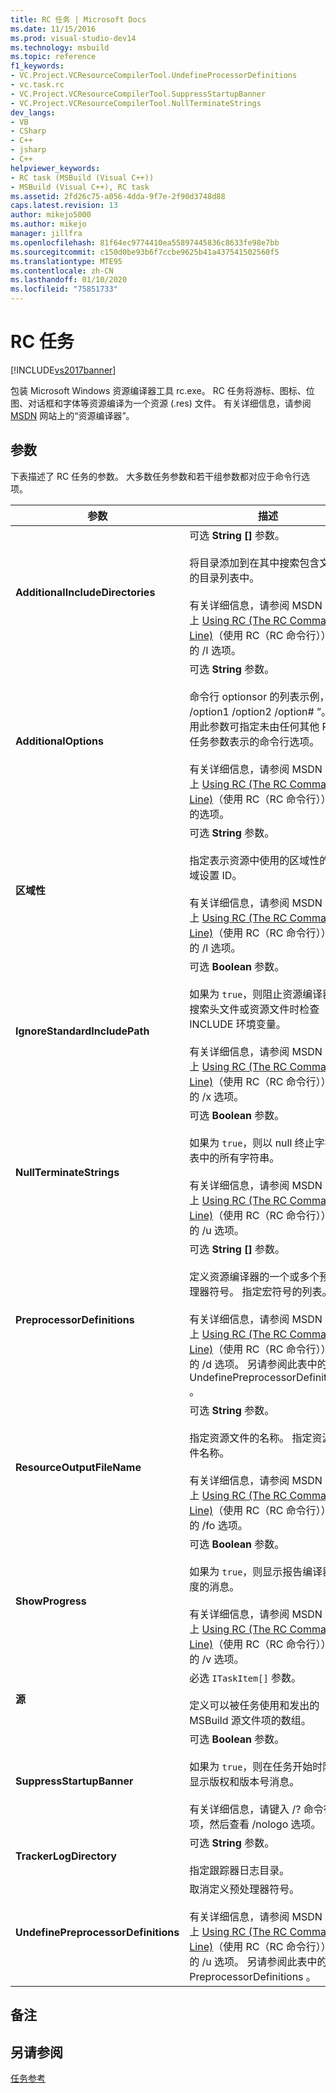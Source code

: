 ```yaml
---
title: RC 任务 | Microsoft Docs
ms.date: 11/15/2016
ms.prod: visual-studio-dev14
ms.technology: msbuild
ms.topic: reference
f1_keywords:
- VC.Project.VCResourceCompilerTool.UndefineProcessorDefinitions
- vc.task.rc
- VC.Project.VCResourceCompilerTool.SuppressStartupBanner
- VC.Project.VCResourceCompilerTool.NullTerminateStrings
dev_langs:
- VB
- CSharp
- C++
- jsharp
- C++
helpviewer_keywords:
- RC task (MSBuild (Visual C++))
- MSBuild (Visual C++), RC task
ms.assetid: 2fd26c75-a056-4dda-9f7e-2f90d3748d88
caps.latest.revision: 13
author: mikejo5000
ms.author: mikejo
manager: jillfra
ms.openlocfilehash: 81f64ec9774410ea55897445836c8633fe98e7bb
ms.sourcegitcommit: c150d0be93b6f7ccbe9625b41a437541502560f5
ms.translationtype: MTE95
ms.contentlocale: zh-CN
ms.lasthandoff: 01/10/2020
ms.locfileid: "75851733"
---
```

# <a name="rc-task"></a>RC 任务
[!INCLUDE[vs2017banner](../includes/vs2017banner.md)]

包装 Microsoft Windows 资源编译器工具 rc.exe。 RC  任务将游标、图标、位图、对话框和字体等资源编译为一个资源 (.res) 文件。 有关详细信息，请参阅 [MSDN](https://msdn.microsoft.com/) 网站上的“资源编译器”。  
  
## <a name="parameters"></a>参数  
 下表描述了 RC 任务的参数。 大多数任务参数和若干组参数都对应于命令行选项。  
  
|参数|描述|  
|---------------|-----------------|  
|**AdditionalIncludeDirectories**|可选 **String []** 参数。<br /><br /> 将目录添加到在其中搜索包含文件的目录列表中。<br /><br /> 有关详细信息，请参阅 MSDN 网站上 [Using RC (The RC Command Line)](https://msdn.microsoft.com/library/aa381055(VS.85).aspx)（使用 RC（RC 命令行））中的 /I  选项。|  
|**AdditionalOptions**|可选 **String** 参数。<br /><br /> 命令行 optionsor 的列表示例，“  /option1 /option2 /option#  ”。 使用此参数可指定未由任何其他 RC  任务参数表示的命令行选项。<br /><br /> 有关详细信息，请参阅 MSDN 网站上 [Using RC (The RC Command Line)](https://msdn.microsoft.com/library/aa381055(VS.85).aspx)（使用 RC（RC 命令行））中的选项。|  
|**区域性**|可选 **String** 参数。<br /><br /> 指定表示资源中使用的区域性的区域设置 ID。<br /><br /> 有关详细信息，请参阅 MSDN 网站上 [Using RC (The RC Command Line)](https://msdn.microsoft.com/library/aa381055(VS.85).aspx)（使用 RC（RC 命令行））中的 /l  选项。|  
|**IgnoreStandardIncludePath**|可选 **Boolean** 参数。<br /><br /> 如果为 `true`，则阻止资源编译器在搜索头文件或资源文件时检查 INCLUDE 环境变量。<br /><br /> 有关详细信息，请参阅 MSDN 网站上 [Using RC (The RC Command Line)](https://msdn.microsoft.com/library/aa381055(VS.85).aspx)（使用 RC（RC 命令行））中的 /x  选项。|  
|**NullTerminateStrings**|可选 **Boolean** 参数。<br /><br /> 如果为 `true`，则以 null 终止字符串表中的所有字符串。<br /><br /> 有关详细信息，请参阅 MSDN 网站上 [Using RC (The RC Command Line)](https://msdn.microsoft.com/library/aa381055(VS.85).aspx)（使用 RC（RC 命令行））中的 /u  选项。|  
|**PreprocessorDefinitions**|可选 **String []** 参数。<br /><br /> 定义资源编译器的一个或多个预处理器符号。 指定宏符号的列表。<br /><br /> 有关详细信息，请参阅 MSDN 网站上 [Using RC (The RC Command Line)](https://msdn.microsoft.com/library/aa381055(VS.85).aspx)（使用 RC（RC 命令行））中的 /d  选项。 另请参阅此表中的 UndefinePreprocessorDefinitions  。|  
|**ResourceOutputFileName**|可选 **String** 参数。<br /><br /> 指定资源文件的名称。 指定资源文件名称。<br /><br /> 有关详细信息，请参阅 MSDN 网站上 [Using RC (The RC Command Line)](https://msdn.microsoft.com/library/aa381055(VS.85).aspx)（使用 RC（RC 命令行））中的 /fo  选项。|  
|**ShowProgress**|可选 **Boolean** 参数。<br /><br /> 如果为 `true`，则显示报告编译器进度的消息。<br /><br /> 有关详细信息，请参阅 MSDN 网站上 [Using RC (The RC Command Line)](https://msdn.microsoft.com/library/aa381055(VS.85).aspx)（使用 RC（RC 命令行））中的 /v  选项。|  
|**源**|必选 `ITaskItem[]` 参数。<br /><br /> 定义可以被任务使用和发出的 MSBuild 源文件项的数组。|  
|**SuppressStartupBanner**|可选 **Boolean** 参数。<br /><br /> 如果为 `true`，则在任务开始时阻止显示版权和版本号消息。<br /><br /> 有关详细信息，请键入 /?  命令行选项，然后查看 /nologo  选项。|  
|**TrackerLogDirectory**|可选 **String** 参数。<br /><br /> 指定跟踪器日志目录。|  
|**UndefinePreprocessorDefinitions**|取消定义预处理器符号。<br /><br /> 有关详细信息，请参阅 MSDN 网站上 [Using RC (The RC Command Line)](https://msdn.microsoft.com/library/aa381055(VS.85).aspx)（使用 RC（RC 命令行））中的 /u  选项。 另请参阅此表中的 PreprocessorDefinitions  。|  
  
## <a name="remarks"></a>备注  
  
## <a name="see-also"></a>另请参阅  
 [任务参考](../msbuild/msbuild-task-reference.md)

